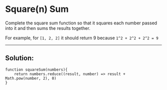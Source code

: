 # Square(n) Sum

Complete the square sum function so that it squares each number passed into it and then sums the results together.

For example, for `[1, 2, 2]` it should return 9 because `1^2 + 2^2 + 2^2 = 9`

---
## Solution:

```
function squareSum(numbers){
    return numbers.reduce((result, number) => result + Math.pow(number, 2), 0)
}
```